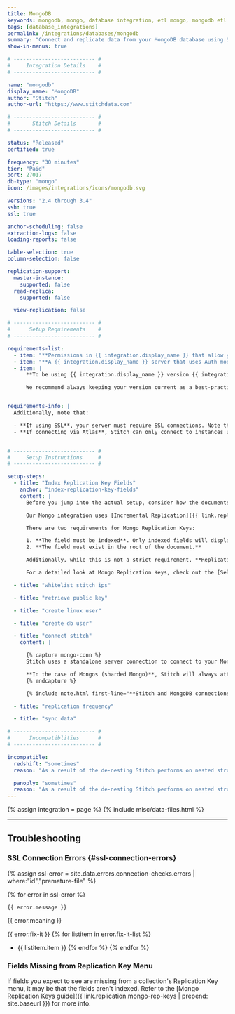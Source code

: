 ```yaml
---
title: MongoDB
keywords: mongodb, mongo, database integration, etl mongo, mongodb etl
tags: [database_integrations]
permalink: /integrations/databases/mongodb
summary: "Connect and replicate data from your MongoDB database using Stitch's Mongo integration."
show-in-menus: true

# -------------------------- #
#     Integration Details    #
# -------------------------- #

name: "mongodb"
display_name: "MongoDB"
author: "Stitch"
author-url: "https://www.stitchdata.com"

# -------------------------- #
#       Stitch Details       #
# -------------------------- #

status: "Released"
certified: true

frequency: "30 minutes"
tier: "Paid"
port: 27017
db-type: "mongo"
icon: /images/integrations/icons/mongodb.svg

versions: "2.4 through 3.4"
ssh: true
ssl: true

anchor-scheduling: false
extraction-logs: false
loading-reports: false

table-selection: true
column-selection: false

replication-support:
  master-instance:
    supported: false
  read-replica:
    supported: false

  view-replication: false

# -------------------------- #
#      Setup Requirements    #
# -------------------------- #

requirements-list:
  - item: "**Permissions in {{ integration.display_name }} that allow you to create/manage users.** This is required to create the Stitch database user."
  - item: "**A {{ integration.display_name }} server that uses Auth mode.** Auth mode requires every user who connects to Mongo to have a username and password. These credentials must be validated before the user will be granted access to the database."
  - item: |
      **To be using {{ integration.display_name }} version {{ integration.versions }}.** While older versions may be connected to Stitch, we may not be able to provide support for issues that arise due to unsupported versions.

      We recommend always keeping your version current as a best-practice. If you encounter connection issues or other unexpected behavior, verify that your {{ integration.display_name }} version is one supported by Stitch.


requirements-info: |
  Additionally, note that:

  - **If using SSL**, your server must require SSL connections. Note that SSL is **not** required to connect a {{ integration.display_name }} database to Stitch.
  - **If connecting via Atlas**, Stitch can only connect to instances using a **paid Atlas plan**. The Free Atlas plan utilizes a setup that Stitch doesn't currently support.


# -------------------------- #
#     Setup Instructions     #
# -------------------------- #

setup-steps:
  - title: "Index Replication Key Fields"
    anchor: "index-replication-key-fields"
    content: |
      Before you jump into the actual setup, consider how the documents in your Mongo database are updated.

      Our Mongo integration uses [Incremental Replication]({{ link.replication.rep-methods | prepend: site.baseurl | append: "#incremental-replication" }}) to replicate Mongo data, which means that only new and updated data will be replicated to your data warehouse when a sync runs. Stitch uses a field you designate - called a [Replication Key]({{ link.replication.mongo-rep-keys | prepend: site.baseurl }}) - to identify new and updated data.

      There are two requirements for Mongo Replication Keys:

      1. **The field must be indexed**. Only indexed fields will display in the Replication Key drop-down.
      2. **The field must exist in the root of the document.** 

      Additionally, while this is not a strict requirement, **Replication Key fields should only contain a single, auto-incrementing data type**. If a field contains multiple data types or a data type that doesn't auto-increment, Stitch may have issues with detecting new/updated data.

      For a detailed look at Mongo Replication Keys, check out the [Selecting & Changing Mongo Replication Keys guide]({{ link.replication.mongo-rep-keys | prepend: site.baseurl }}) before continuing.

  - title: "whitelist stitch ips"

  - title: "retrieve public key"

  - title: "create linux user"

  - title: "create db user"

  - title: "connect stitch"
    content: |

      {% capture mongo-conn %}
      Stitch uses a standalone server connection to connect to your MongoDB instance. What this means is that if you want Stitch to run on secondary instances, you have to give Stitch a host IP for one of your secondary instances.

      **In the case of Mongos (sharded Mongo)**, Stitch will always attempt to run data sync queries on your secondaries by default and you can provide the host IP for the master node.
      {% endcapture %}

      {% include note.html first-line="**Stitch and MongoDB connections**" content=mongo-conn %}

  - title: "replication frequency"

  - title: "sync data"

# -------------------------- #
#      Incompatiblities      #
# -------------------------- #

incompatible:
  redshift: "sometimes"
  reason: "As a result of the de-nesting Stitch performs on nested structures, deeply nested data in Mongo may result in tables that exceed Redshift's 1,600 column limit."

  panoply: "sometimes"
  reason: "As a result of the de-nesting Stitch performs on nested structures, deeply nested data in Mongo may result in tables that exceed Panoply's 1,600 column limit."
---
```

{% assign integration = page %}
{% include misc/data-files.html %}

---

## Troubleshooting

### SSL Connection Errors {#ssl-connection-errors}

{% assign ssl-error = site.data.errors.connection-checks.errors | where:"id","premature-file" %}

{% for error in ssl-error %}
```
{{ error.message }}
```

{{ error.meaning }}

{{ error.fix-it }}
{% for listitem in error.fix-it-list %}
- {{ listitem.item }}
{% endfor %}
{% endfor %}

### Fields Missing from Replication Key Menu

If fields you expect to see are missing from a collection's Replication Key menu, it may be that the fields aren't indexed. Refer to the [Mongo Replication Keys guide]({{ link.replication.mongo-rep-keys | prepend: site.baseurl }}) for more info.
